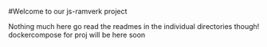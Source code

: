 #Welcome to our js-ramverk project

Nothing much here go read the readmes in the individual directories though!
dockercompose for proj will be here soon
